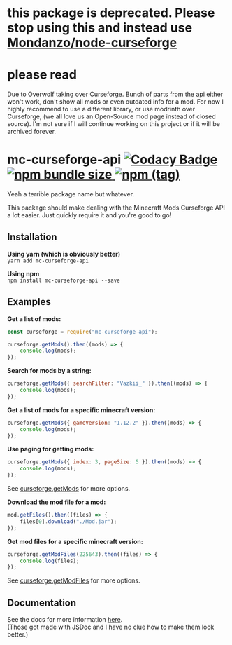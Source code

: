 # this package is deprecated. Please stop using this and instead use [Mondanzo/node-curseforge](https://github.com/Mondanzo/node-curseforge)

# please read
Due to Overwolf taking over Curseforge. Bunch of parts from the api either won't work, don't show all mods or even outdated info for a mod. For now I highly recommend to use a different library, or use modrinth over Curseforge, (we all love us an Open-Source mod page instead of closed source). I'm not sure if I will continue working on this project or if it will be archived forever.


# mc-curseforge-api [![Codacy Badge](https://api.codacy.com/project/badge/Grade/229792d8c6484b99b47313081248b2fd)](https://www.codacy.com/manual/Mondanzo/mcCurseforgeAPI?utm_source=github.com&utm_medium=referral&utm_content=Mondanzo/mcCurseforgeAPI&utm_campaign=Badge_Grade) [![npm bundle size](https://img.shields.io/bundlephobia/min/mc-curseforge-api) ![npm (tag)](https://img.shields.io/npm/v/mc-curseforge-api/latest)](https://www.npmjs.com/package/mc-curseforge-api)

Yeah a terrible package name but whatever.

This package should make dealing with the Minecraft Mods Curseforge API a lot easier.
Just quickly require it and you're good to go!

## Installation

**Using yarn (which is obviously better)**\
`yarn add mc-curseforge-api`

**Using npm**\
`npm install mc-curseforge-api --save`

## Examples

**Get a list of mods:**

```javascript
const curseforge = require("mc-curseforge-api");

curseforge.getMods().then((mods) => {
    console.log(mods);
});
```

**Search for mods by a string:**

```javascript
curseforge.getMods({ searchFilter: "Vazkii_" }).then((mods) => {
    console.log(mods);
});
```

**Get a list of mods for a specific minecraft version:**

```javascript
curseforge.getMods({ gameVersion: "1.12.2" }).then((mods) => {
    console.log(mods);
});
```

**Use paging for getting mods:**

```javascript
curseforge.getMods({ index: 3, pageSize: 5 }).then((mods) => {
    console.log(mods);
});
```

See [curseforge.getMods](https://mondanzo.github.io/mc-curseforge-api/module-CurseForgeAPI.html#~getMods) for more options.

**Download the mod file for a mod:**

```javascript
mod.getFiles().then((files) => {
    files[0].download("./Mod.jar");
});
```

**Get mod files for a specific minecraft version:**

```javascript
curseforge.getModFiles(225643).then((files) => {
    console.log(files);
});
```

See [curseforge.getModFiles](https://mondanzo.github.io/mc-curseforge-api/module-CurseForgeAPI.html#~getModFiles) for more options.

## Documentation

See the docs for more information [here](https://mondanzo.github.io/mc-curseforge-api/).\
(Those got made with JSDoc and I have no clue how to make them look better.)

